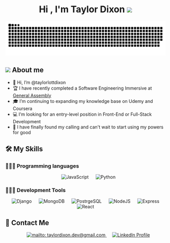 <h1 align="center"><b>Hi , I'm Taylor Dixon </b><img src="https://media.giphy.com/media/hvRJCLFzcasrR4ia7z/giphy.gif" width="35"></h1>
<!--- snake (credit: durgeshsamariya/awesome-github-profile-readme-templates added by 1010nishant) -->
<div align="center">
  <img  src="https://github.com/1999AZZAR/1999AZZAR/blob/main/resources/img/grid-snake.svg"
       alt="snake" /></a>
</div>

## <picture><img src = "https://github.com/7oSkaaa/7oSkaaa/blob/main/Images/about_me.gif?raw=true" width = 50px></picture> About me

- 👋 Hi, I’m @taylorlottdixon
- 🏆 I have recently completed a Software Engineering Immersive at [General Assembly](https://generalassemb.ly/education/software-engineering-immersive)
- 🎓 I’m continuing to expanding my knowledge base on Udemy and Coursera
- 💻 I’m looking for an entry-level position in Front-End or Full-Stack Development
- 📣 I have finally found my calling and can't wait to start using my powers for good

## 🛠️ My Skills

### 👩🏽‍💻 Programming languages

<p align="center"> 
  &emsp;
  <img alt="JavaScript" src="https://img.shields.io/badge/JavaScript-F7DF1E?style=for-the-badge&logo=javascript&logoColor=black">
  &emsp;
  <img alt="Python" src="https://img.shields.io/badge/Python-3776AB?style=for-the-badge&logo=python&logoColor=white">
</p>

### 👩🏽‍💻 Development Tools
<p align="center">
  &emsp;
  <img alt="Django" src="https://img.shields.io/badge/Django-092E20?style=for-the-badge&logo=django&logoColor=white">
  &emsp;
  <img alt="MongoDB" src="https://img.shields.io/badge/MongoDB-4EA94B?style=for-the-badge&logo=mongodb&logoColor=white">
  &emsp;
  <img alt="PostrgeSQL" src="https://img.shields.io/badge/PostgreSQL-316192?style=for-the-badge&logo=postgresql&logoColor=white">
  &emsp;
  <img alt="NodeJS" src="https://img.shields.io/badge/Node.js-43853D?style=for-the-badge&logo=node.js&logoColor=white">
  &emsp;
  <img alt="Express" src="https://img.shields.io/badge/Express.js-404D59?style=for-the-badge">
  &emsp;
  <img alt="React" src="https://img.shields.io/badge/React-20232A?style=for-the-badge&logo=react&logoColor=61DAFB">
</p>

## 📱 Contact Me
<p align="center"> 
  &emsp;
  <a href="mailto: taylordixon.dev@gmail.com"> 
    <img alt="mailto: taylordixon.dev@gmail.com" src="https://img.shields.io/badge/Gmail-D14836?style=for-the-badge&logo=gmail&logoColor=white">
  </a>
  &emsp;
  <a href="https://www.linkedin.com/in/taylor-lott-dixon/"> 
    <img alt="LinkedIn Profile" src="https://img.shields.io/badge/LinkedIn-0077B5?style=for-the-badge&logo=linkedin&logoColor=white">
  </a>
</p>
